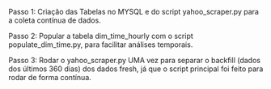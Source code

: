 Passo 1: Criação das Tabelas no MYSQL e do script yahoo_scraper.py para a coleta contínua de dados.

Passo 2: Popular a tabela dim_time_hourly com o script populate_dim_time.py, para facilitar análises temporais.

Passo 3: Rodar o yahoo_scraper.py UMA vez para separar o backfill (dados dos últimos 360 dias) dos dados fresh, já que o script principal foi feito para rodar de forma contínua.
